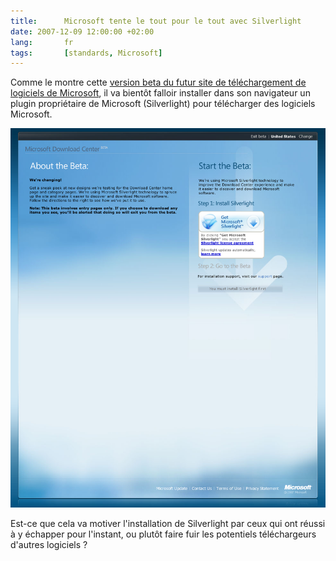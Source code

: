 ```yaml
---
title:      Microsoft tente le tout pour le tout avec Silverlight
date: 2007-12-09 12:00:00 +02:00
lang:       fr
tags:       [standards, Microsoft]
---
```


Comme le montre cette [version beta du futur site de téléchargement de logiciels de Microsoft](http://preview.microsoft.com/downloads/), il va bientôt falloir installer dans son navigateur un plugin propriétaire de Microsoft (Silverlight) pour télécharger des logiciels Microsoft.

![](Microsoft_Download_Center.png "Une page d'accueil bien vide si vous n'avez pas engraissé votre navigateur avec Silverlight")

Est-ce que cela va motiver l'installation de Silverlight par ceux qui ont réussi à y échapper pour l'instant, ou plutôt faire fuir les potentiels téléchargeurs d'autres logiciels ?
